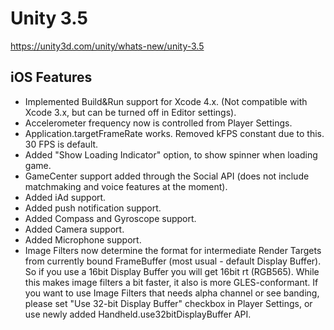 # Unity 3.5
https://unity3d.com/unity/whats-new/unity-3.5

## iOS Features

<ul>
<li>Implemented Build&amp;Run support for Xcode 4.x. (Not compatible with Xcode 3.x, but can be turned off in Editor settings).</li>
<li>Accelerometer frequency now is controlled from Player Settings.</li>
<li>Application.targetFrameRate works. Removed kFPS constant due to this. 30 FPS is default.</li>
<li>Added "Show Loading Indicator" option, to show spinner when loading game.</li>
<li>GameCenter support added through the Social API (does not include matchmaking and voice features at the moment).</li>
<li>Added iAd support.</li>
<li>Added push notification support.</li>
<li>Added Compass and Gyroscope support.</li>
<li>Added Camera support.</li>
<li>Added Microphone support.</li>
<li>Image Filters now determine the format for intermediate Render Targets from currently bound FrameBuffer (most usual - default Display Buffer). So if you use a 16bit Display Buffer you will get 16bit rt (RGB565). While this makes image filters a bit faster, it also is more GLES-conformant. If you want to use Image Filters that needs alpha channel or see banding, please set "Use 32-bit Display Buffer" checkbox in Player Settings, or use newly added Handheld.use32bitDisplayBuffer API.</li>
</ul>
